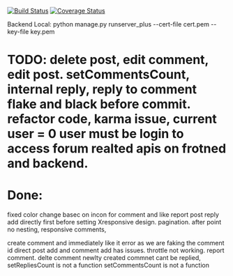 [![Build Status](https://app.travis-ci.com/gcivil-nyu-org/team2-wed-spring25.svg?branch=main)](https://app.travis-ci.com/gcivil-nyu-org/team2-wed-spring25)
[![Coverage Status](https://coveralls.io/repos/github/gcivil-nyu-org/team2-wed-spring25/badge.svg?branch=main)](https://coveralls.io/github/gcivil-nyu-org/team2-wed-spring25?branch=main)

Backend Local: python manage.py runserver_plus --cert-file cert.pem --key-file key.pem

TODO:
delete post, edit comment, edit post.
setCommentsCount, internal reply, reply to comment
flake and black before commit.
refactor code,
karma issue, current user = 0
user must be login to access forum realted apis on frotned and backend.
=====
Done:
=====
fixed color change basec on incon for comment and like
report post
reply add directly first before setting
Xresponsive design.
pagination.
after point no nesting,
responsive comments,

create comment and immediately like it error as we are faking the comment id
direct post add and comment add has issues.
throttle not working.
report comment.
delte comment
newlty created commnet cant be replied,
setRepliesCount is not a function
setCommentsCount is not a function
